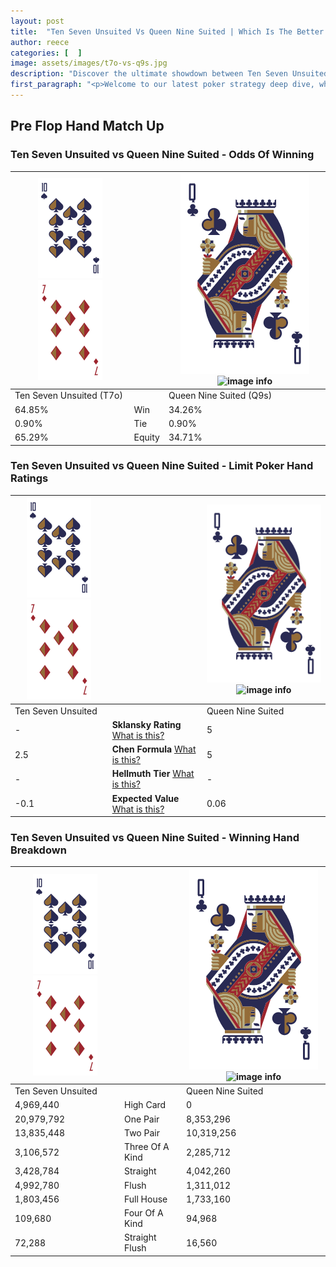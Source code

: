 ```yaml
---
layout: post
title:  "Ten Seven Unsuited Vs Queen Nine Suited | Which Is The Better Hand In Poker? A Complete Guide"
author: reece
categories: [  ]
image: assets/images/t7o-vs-q9s.jpg
description: "Discover the ultimate showdown between Ten Seven Unsuited and Queen Nine Suited in poker! Uncover the odds, strategies, and scenarios where one hand triumphs over the other. Get ready to up your poker game with this thrilling analysis."
first_paragraph: "<p>Welcome to our latest poker strategy deep dive, where we're pitting two distinct hands against each other in a high-stakes showdown: Ten Seven Unsuited vs Queen Nine Suited.</p><p>In the dynamic world of poker, every decision counts, and knowing which hand holds the upper hand is key to your success at the table.</p><p>In this article, we'll dissect these two hands, explore the scenarios where one dominates the other, and equip you with the knowledge to make strategic choices that can tip the odds in your favor.</p><p>Get ready to unravel the intriguing dynamics of these poker hands and elevate your game to new heights.</p>"
---
```




[comment]: # (sp0)

## Pre Flop Hand Match Up

<div class="table hand-ratings" markdown="1"> 



### Ten Seven Unsuited vs Queen Nine Suited - Odds Of Winning


    
| ![image info](assets/images/hand1/T.png) ![image info](assets/images/hand1/7o.png) |  | ![image info](assets/images/hand2/Q.png) ![image info](assets/images/hand2/9s.png) |
| -------- | -------- | -------- |
| Ten Seven Unsuited (T7o) |  | Queen Nine Suited (Q9s) |
| 64.85% | Win | 34.26% |
| 0.90% | Tie | 0.90% |
| 65.29% | Equity | 34.71% |




[comment]: # (sp1)



### Ten Seven Unsuited vs Queen Nine Suited - Limit Poker Hand Ratings


    
| ![image info](assets/images/hand1/T.png) ![image info](assets/images/hand1/7o.png) |  | ![image info](assets/images/hand2/Q.png) ![image info](assets/images/hand2/9s.png) |
| -------- | -------- | -------- |
| Ten Seven Unsuited |  | Queen Nine Suited |
| - | **Sklansky Rating** [What is this?](/sklansky-rating-explained) | 5 |
| 2.5 | **Chen Formula** [What is this?](/chen-formula-explained) | 5 |
| - | **Hellmuth Tier** [What is this?](/Hellmuth-tier-explained) | - |
| -0.1 | **Expected Value** [What is this?](/expected-value-explained) | 0.06 |




[comment]: # (sp2)



### Ten Seven Unsuited vs Queen Nine Suited - Winning Hand Breakdown


    
| ![image info](assets/images/hand1/T.png) ![image info](assets/images/hand1/7o.png) |  | ![image info](assets/images/hand2/Q.png) ![image info](assets/images/hand2/9s.png) |
| -------- | -------- | -------- |
| Ten Seven Unsuited |  | Queen Nine Suited |
| 4,969,440 | High Card | 0 |
| 20,979,792 | One Pair | 8,353,296 |
| 13,835,448 | Two Pair | 10,319,256 |
| 3,106,572 | Three Of A Kind | 2,285,712 |
| 3,428,784 | Straight | 4,042,260 |
| 4,992,780 | Flush | 1,311,012 |
| 1,803,456 | Full House | 1,733,160 |
| 109,680 | Four Of A Kind | 94,968 |
| 72,288 | Straight Flush | 16,560 |




[comment]: # (sp3)



</div>

[comment]: # (sp4)



[comment]: # (sp5)

